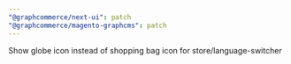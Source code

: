 ```yaml
---
"@graphcommerce/next-ui": patch
"@graphcommerce/magento-graphcms": patch
---
```


Show globe icon instead of shopping bag icon for store/language-switcher
